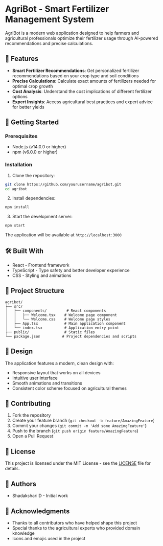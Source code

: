 # AgriBot - Smart Fertilizer Management System

AgriBot is a modern web application designed to help farmers and agricultural professionals optimize their fertilizer usage through AI-powered recommendations and precise calculations.

## 🌟 Features

- **Smart Fertilizer Recommendations**: Get personalized fertilizer recommendations based on your crop type and soil conditions
- **Precise Calculations**: Calculate exact amounts of fertilizers needed for optimal crop growth
- **Cost Analysis**: Understand the cost implications of different fertilizer options
- **Expert Insights**: Access agricultural best practices and expert advice for better yields

## 🚀 Getting Started

### Prerequisites

- Node.js (v14.0.0 or higher)
- npm (v6.0.0 or higher)

### Installation

1. Clone the repository:
```bash
git clone https://github.com/yourusername/agribot.git
cd agribot
```

2. Install dependencies:
```bash
npm install
```

3. Start the development server:
```bash
npm start
```

The application will be available at `http://localhost:3000`

## 🛠️ Built With

- React - Frontend framework
- TypeScript - Type safety and better developer experience
- CSS - Styling and animations

## 📁 Project Structure

```
agribot/
├── src/
│   ├── components/         # React components
│   │   ├── Welcome.tsx    # Welcome page component
│   │   └── Welcome.css    # Welcome page styles
│   ├── App.tsx            # Main application component
│   └── index.tsx          # Application entry point
├── public/                # Static files
└── package.json          # Project dependencies and scripts
```

## 🎨 Design

The application features a modern, clean design with:
- Responsive layout that works on all devices
- Intuitive user interface
- Smooth animations and transitions
- Consistent color scheme focused on agricultural themes

## 🤝 Contributing

1. Fork the repository
2. Create your feature branch (`git checkout -b feature/AmazingFeature`)
3. Commit your changes (`git commit -m 'Add some AmazingFeature'`)
4. Push to the branch (`git push origin feature/AmazingFeature`)
5. Open a Pull Request

## 📝 License

This project is licensed under the MIT License - see the [LICENSE](LICENSE) file for details.

## 👥 Authors

- Shadakshari D - Initial work

## 🙏 Acknowledgments

- Thanks to all contributors who have helped shape this project
- Special thanks to the agricultural experts who provided domain knowledge
- Icons and emojis used in the project 

